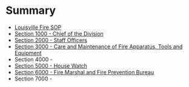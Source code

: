 # Summary

* [Louisville Fire SOP](README.md)
* [Section 1000 - Chief of the Division](section_1000_-_chief_of_the_division.md)
* [Section 2000 - Staff Officers](section_2000_-_staff_officers.md)
* [Section 3000 - Care and Maintenance of Fire Apparatus, Tools and Equipment](section_3000_-_care_and_maintenance_of_fire_appara.md)
* Section 4000 -
* [Section 5000 - House Watch](section_5000_-_house_watch.md)
* [Section 6000 - Fire Marshal and Fire Prevention Bureau](section_6000_-_fire_marshal_and_fire_prevention_bu.md)
* Section 7000 - 

